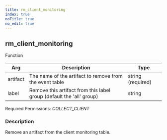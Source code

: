 ```yaml
---
title: rm_client_monitoring
index: true
noTitle: true
no_edit: true
---
```




<div class="vql_item"></div>


## rm_client_monitoring
<span class='vql_type pull-right page-header'>Function</span>



<div class="vqlargs"></div>

Arg | Description | Type
----|-------------|-----
artifact|The name of the artifact to remove from the event table|string (required)
label|Remove this artifact from this label group (default the 'all'  group)|string

Required Permissions: 
<i class="linkcolour label pull-right label-success">COLLECT_CLIENT</i>

### Description

Remove an artifact from the client monitoring table.

